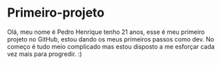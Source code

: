# Primeiro-projeto
Olá, meu nome é Pedro Henrique tenho 21 anos, esse é meu primeiro projeto no GitHub, estou dando os meus primeiros passos como dev. No começo é tudo meio complicado mas estou disposto a me esforçar cada vez mais para progredir. :)
